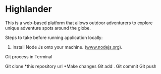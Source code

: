 # Highlander
This is a web-based platform that allows outdoor adventurers to explore unique adventure spots around the globe.

Steps to take before running application locally:

1. Install Node Js onto your machine. (www.nodejs.org).


Git process in Terminal

Git clone *this repository url
*Make changes
Git add .
Git commit
Git push
